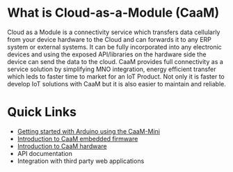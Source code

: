 # What is Cloud-as-a-Module (CaaM)
Cloud as a Module is a connectivity service which transfers data cellularly from your device hardware to the Cloud and can forwards it to any ERP system or external systems.
It can be fully incorporated into any electronic devices and using the exposed API/libraries on the hardware side the device can send the data to the cloud. CaaM provides full connectivity as a service solution by simplifying MNO integration, energy efficient transfer which leds to faster time to market for an IoT Product. Not only it is faster to develop IoT solutions with CaaM but it is also easier to maintain and reliable.

<!-- Cloud-as-a-Module (CaaM) is a technolgy that makes it easy to connect devices to cloud applications. -->
<!-- CaaM is a platform -->
<!-- not sure of the Description -->

<!-- description of the term cloud-as-a module. Goal of CaaM. -->


# Quick Links
- [Getting started with Arduino using the CaaM-Mini](../firmware/caam-app-framework/esp/embever-iot-library/getting-started.md)
- [Introduction to CaaM embedded firmware](./firmware.md)
- [Introduction to CaaM hardware](./hardware.md)
- API documentation 
- Integration with third party web applications
